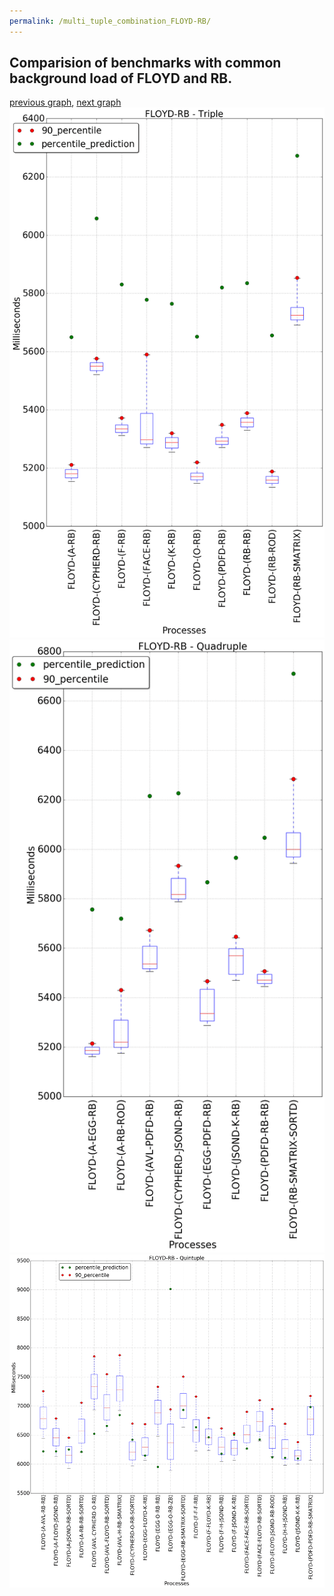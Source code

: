 ```yaml
---
permalink: /multi_tuple_combination_FLOYD-RB/
---
```



## Comparision of benchmarks with common background load of FLOYD and RB.

[previous graph](../multi_tuple_combination_FLOYD-PDFD/), [next graph](../multi_tuple_combination_FLOYD-ROD/)
![graph figure](./images/triple/FLOYD/FLOYD-RB_box.png)![graph figure](./images/quadruple/FLOYD/FLOYD-RB_box.png)![graph figure](./images/quintuple/FLOYD/FLOYD-RB_box.png)